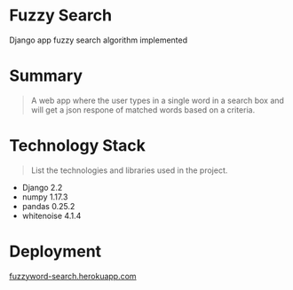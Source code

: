 # Fuzzy Search
Django app fuzzy search algorithm implemented

Summary
=================
> A web app where the user types in a single word in a search box and will get a json respone of matched words based on a criteria.

Technology Stack
=================
> List the technologies and libraries used in the project.
* Django 2.2
* numpy 1.17.3
* pandas 0.25.2
* whitenoise 4.1.4

Deployment
=================
[fuzzyword-search.herokuapp.com](https://www.fuzzyword-search.herokuapp.com "Fuzzy search")
